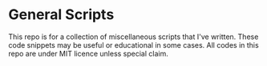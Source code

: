 # General Scripts

This repo is for a collection of miscellaneous scripts that I've written. These code snippets may be useful or educational in some cases.
All codes in this repo are under MIT licence unless special claim.

